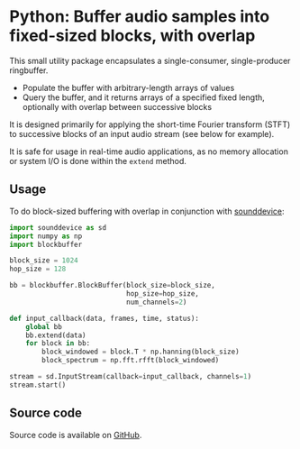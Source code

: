 # Python: Buffer audio samples into fixed-sized blocks, with overlap

This small utility package encapsulates a single-consumer, single-producer ringbuffer. 

* Populate the buffer with arbitrary-length arrays of values
* Query the buffer, and it returns arrays of a specified fixed length, optionally with overlap between successive blocks

It is designed primarily for applying the short-time Fourier transform (STFT) to successive blocks of an input audio stream (see below for example).

It is safe for usage in real-time audio applications, as no memory allocation or system I/O is done within the `extend` method.

## Usage

To do block-sized buffering with overlap in conjunction with [sounddevice](https://python-sounddevice.readthedocs.io/):

```python
import sounddevice as sd
import numpy as np
import blockbuffer

block_size = 1024
hop_size = 128

bb = blockbuffer.BlockBuffer(block_size=block_size,
                             hop_size=hop_size,
                             num_channels=2)

def input_callback(data, frames, time, status):
    global bb
    bb.extend(data)
    for block in bb:
        block_windowed = block.T * np.hanning(block_size)
        block_spectrum = np.fft.rfft(block_windowed)

stream = sd.InputStream(callback=input_callback, channels=1)
stream.start()
```

## Source code

Source code is available on [GitHub](https://github.com/ideoforms/python-blockbuffer).
